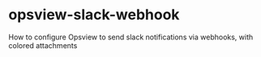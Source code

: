 # opsview-slack-webhook
How to configure Opsview to send slack notifications via webhooks, with colored attachments
